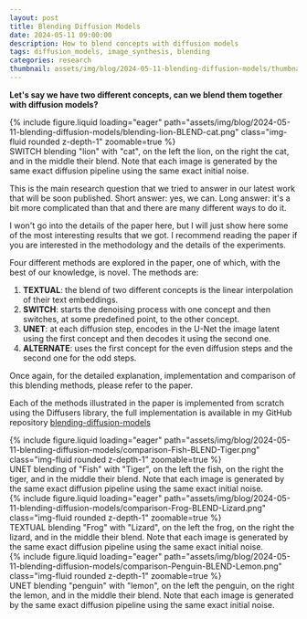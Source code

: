 ```yaml
---
layout: post
title: Blending Diffusion Models
date: 2024-05-11 09:00:00
description: How to blend concepts with diffusion models
tags: diffusion_models, image_synthesis, blending
categories: research
thumbnail: assets/img/blog/2024-05-11-blending-diffusion-models/thumbnail.png
---
```


**Let's say we have two different concepts, can we blend them together with diffusion models?**

<div class="row mt-3">
    <div class="col-sm mt-3 mt-md-0">
        {% include figure.liquid loading="eager" path="assets/img/blog/2024-05-11-blending-diffusion-models/blending-lion-BLEND-cat.png" class="img-fluid rounded z-depth-1" zoomable=true %}
    </div>
</div>
<div class="caption">
    SWITCH blending "lion" with "cat", on the left the lion, on the right the cat, and in the middle their blend. Note that each image is generated by the same exact diffusion pipeline using the same exact initial noise.
</div>

This is the main research question that we tried to answer in our latest work
that will be soon published. Short answer: yes, we can. Long answer: it's a bit
more complicated than that and there are many different ways to do it.

I won't go into the details of the paper here, but I will just show here some of
the most interesting results that we got. I recommend reading the paper if you
are interested in the methodology and the details of the experiments. 

Four different methods are explored in the paper, one of which, with the best of
our knowledge, is novel. The methods are:

1. **TEXTUAL**: the blend of two different concepts is the linear interpolation
   of their text embeddings. 
2. **SWITCH**: starts the denoising process with one concept and then switches,
   at some predefined point, to the other concept.
3. **UNET**: at each diffusion step, encodes in the U-Net the image latent using
   the first concept and then decodes it using the second one.
4. **ALTERNATE**: uses the first concept for the even diffusion steps and the second one
   for the odd steps.

Once again, for the detailed explanation, implementation and comparison of this
blending methods, please refer to the paper.

Each of the methods illustrated in the paper is implemented from scratch using the
Diffusers library, the full implementation is available in my GitHub repository 
[blending-diffusion-models](https://github.com/LorenzoOlearo/blending-diffusion-models)


<div class="row mt-3">
    <div class="col-sm mt-3 mt-md-0">
        {% include figure.liquid loading="eager" path="assets/img/blog/2024-05-11-blending-diffusion-models/comparison-Fish-BLEND-Tiger.png" class="img-fluid rounded z-depth-1" zoomable=true %}
    </div>
</div>
<div class="caption">
    UNET blending of "Fish" with "Tiger", on the left the fish, on the right the tiger, and in the middle their blend. Note that each image is generated by the same exact diffusion pipeline using the same exact initial noise.
</div>


<div class="row mt-3">
    <div class="col-sm mt-3 mt-md-0">
        {% include figure.liquid loading="eager" path="assets/img/blog/2024-05-11-blending-diffusion-models/comparison-Frog-BLEND-Lizard.png" class="img-fluid rounded z-depth-1" zoomable=true %}
    </div>
</div>
<div class="caption">
    TEXTUAL blending "Frog" with "Lizard", on the left the frog, on the right the lizard, and in the middle their blend. Note that each image is generated by the same exact diffusion pipeline using the same exact initial noise.
</div>


<div class="row mt-3">
    <div class="col-sm mt-3 mt-md-0">
        {% include figure.liquid loading="eager" path="assets/img/blog/2024-05-11-blending-diffusion-models/comparison-Penguin-BLEND-Lemon.png" class="img-fluid rounded z-depth-1" zoomable=true %}
    </div>
</div>
<div class="caption">
    UNET blending "penguin" with "lemon", on the left the penguin, on the right the lemon, and in the middle their blend. Note that each image is generated by the same exact diffusion pipeline using the same exact initial noise.
</div>